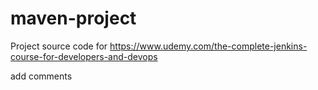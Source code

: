 # maven-project
Project source code for https://www.udemy.com/the-complete-jenkins-course-for-developers-and-devops

add comments
